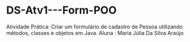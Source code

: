 # DS-Atv1---Form-POO
Atividade Prática: Criar um formulário de cadastro de Pessoa utilizando métodos, classes e objetos em Java.
Aluna : Maria Júlia Da Silva Araújo